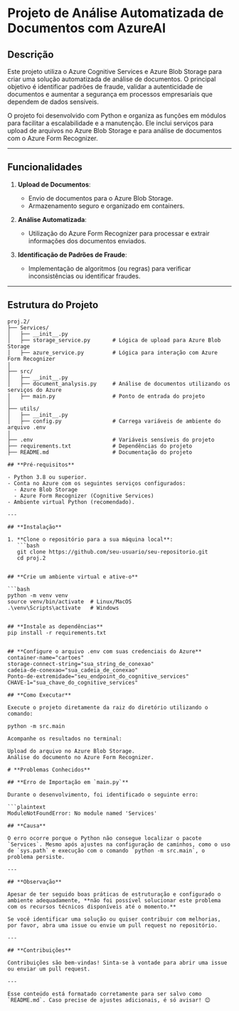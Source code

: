 # **Projeto de Análise Automatizada de Documentos com AzureAI**

## **Descrição**

Este projeto utiliza o Azure Cognitive Services e Azure Blob Storage para criar uma solução automatizada de análise de documentos. O principal objetivo é identificar padrões de fraude, validar a autenticidade de documentos e aumentar a segurança em processos empresariais que dependem de dados sensíveis.

O projeto foi desenvolvido com Python e organiza as funções em módulos para facilitar a escalabilidade e a manutenção. Ele inclui serviços para upload de arquivos no Azure Blob Storage e para análise de documentos com o Azure Form Recognizer.

---

## **Funcionalidades**

1. **Upload de Documentos**:
   - Envio de documentos para o Azure Blob Storage.
   - Armazenamento seguro e organizado em containers.

2. **Análise Automatizada**:
   - Utilização do Azure Form Recognizer para processar e extrair informações dos documentos enviados.

3. **Identificação de Padrões de Fraude**:
   - Implementação de algoritmos (ou regras) para verificar inconsistências ou identificar fraudes.

---

## **Estrutura do Projeto**

```plaintext
proj.2/
├── Services/
│   ├── __init__.py
│   ├── storage_service.py       # Lógica de upload para Azure Blob Storage
│   ├── azure_service.py         # Lógica para interação com Azure Form Recognizer
│
├── src/
│   ├── __init__.py
│   ├── document_analysis.py     # Análise de documentos utilizando os serviços do Azure
│   ├── main.py                  # Ponto de entrada do projeto
│
├── utils/
│   ├── __init__.py
│   ├── config.py                # Carrega variáveis de ambiente do arquivo .env
│
├── .env                         # Variáveis sensíveis do projeto
├── requirements.txt             # Dependências do projeto
├── README.md                    # Documentação do projeto

## **Pré-requisitos**

- Python 3.8 ou superior.
- Conta no Azure com os seguintes serviços configurados:
  - Azure Blob Storage
  - Azure Form Recognizer (Cognitive Services)
- Ambiente virtual Python (recomendado).

---

## **Instalação**

1. **Clone o repositório para a sua máquina local**:
   ```bash
   git clone https://github.com/seu-usuario/seu-repositorio.git
   cd proj.2


## **Crie um ambiente virtual e ative-o**

```bash
python -m venv venv
source venv/bin/activate  # Linux/MacOS
.\venv\Scripts\activate   # Windows


## **Instale as dependências**
pip install -r requirements.txt


## **Configure o arquivo .env com suas credenciais do Azure**
container-name="cartoes"
storage-connect-string="sua_string_de_conexao"
cadeia-de-conexao="sua_cadeia_de_conexao"
Ponto-de-extremidade="seu_endpoint_do_cognitive_services"
CHAVE-1="sua_chave_do_cognitive_services"

## **Como Executar**

Execute o projeto diretamente da raiz do diretório utilizando o comando:

python -m src.main

Acompanhe os resultados no terminal:

Upload do arquivo no Azure Blob Storage.
Análise do documento no Azure Form Recognizer.

# **Problemas Conhecidos**

## **Erro de Importação em `main.py`**

Durante o desenvolvimento, foi identificado o seguinte erro:

```plaintext
ModuleNotFoundError: No module named 'Services'

## **Causa**

O erro ocorre porque o Python não consegue localizar o pacote `Services`. Mesmo após ajustes na configuração de caminhos, como o uso de `sys.path` e execução com o comando `python -m src.main`, o problema persiste.

---

## **Observação**

Apesar de ter seguido boas práticas de estruturação e configurado o ambiente adequadamente, **não foi possível solucionar este problema com os recursos técnicos disponíveis até o momento.**

Se você identificar uma solução ou quiser contribuir com melhorias, por favor, abra uma issue ou envie um pull request no repositório.

---

## **Contribuições**

Contribuições são bem-vindas! Sinta-se à vontade para abrir uma issue ou enviar um pull request.

---

Esse conteúdo está formatado corretamente para ser salvo como `README.md`. Caso precise de ajustes adicionais, é só avisar! 😊
